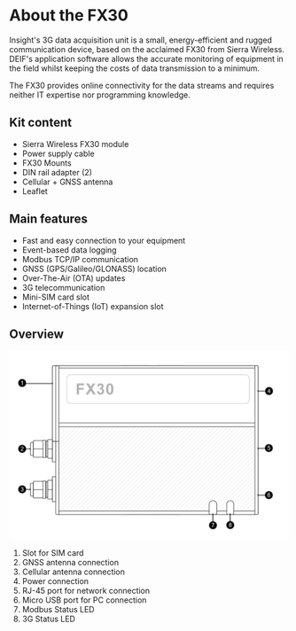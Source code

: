 # About the FX30

Insight's 3G data acquisition unit is a small, energy-efficient and rugged communication device, based on the acclaimed FX30 from Sierra Wireless. DEIF's application software allows the accurate monitoring of equipment in the field whilst keeping the costs of data transmission to a minimum.

The FX30 provides online connectivity for the data streams and requires neither IT expertise nor programming knowledge.

## Kit content

* Sierra Wireless FX30 module
* Power supply cable
* FX30 Mounts
* DIN rail adapter (2) 
* Cellular + GNSS antenna
* Leaflet

## **Main features**

* Fast and easy connection to your equipment
* Event-based data logging
* Modbus TCP/IP communication
* GNSS (GPS/Galileo/GLONASS) location
* Over-The-Air (OTA) updates
* 3G telecommunication
* Mini-SIM card slot
* Internet-of-Things (IoT) expansion slot



## **Overview**

![FX30 Modbus TCP gateway](<../../../.gitbook/assets/image (23).png>)

1. Slot for SIM card
2. GNSS antenna connection
3. Cellular antenna connection
4. Power connection
5. RJ-45 port for network connection
6. Micro USB port for PC connection
7. Modbus Status LED
8. 3G Status LED
